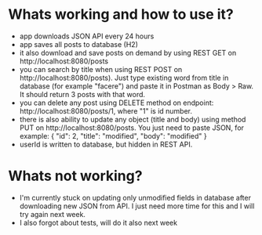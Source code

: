 # Whats working and how to use it?
- app downloads JSON API every 24 hours
- app saves all posts to database (H2)
- it also download and save posts on demand by using REST GET on http://localhost:8080/posts
- you can search by title when using REST POST on http://localhost:8080/posts). Just type existing word from title in database (for example "facere") and paste it in Postman as Body > Raw. It should return 3 posts with that word.
- you can delete any post using DELETE method on endpoint: http://localhost:8080/posts/1, where "1" is id number.
- there is also ability to update any object (title and body) using method PUT on http://localhost:8080/posts. You just need to paste JSON, for example:     {
        "id": 2,
        "title": "modified",
        "body": "modified"
    }
- userId is written to database, but hidden in REST API.

# Whats not working?
- I'm currently stuck on updating only unmodified fields in database after downloading new JSON from API. I just need more time for this and I will try again next week.
- I also forgot about tests, will do it also next week
